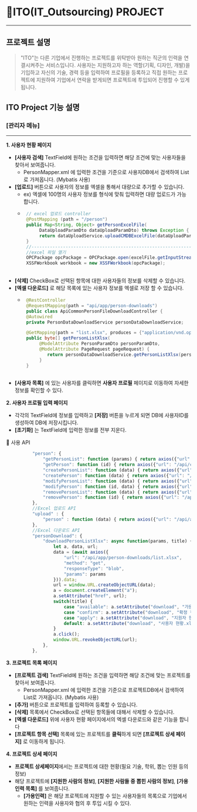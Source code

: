 # :pushpin:ITO(IT_Outsourcing) PROJECT
* * *
## 프로젝트 설명
> "ITO"는 다른 기업에서 진행하는 프로젝트를 위탁받아 원하는 직군의 인력을 연결시켜주는 서비스입니다. 사용자는 지원하고자 하는 역할(기획, 디자인, 개발)을 기입하고 자신의 기술, 경력 등을 입력하여 프로필을 등록하고 직접 원하는 프로젝트에 지원하여 기업에서 연락을 받게되면 프로젝트에 투입되어 진행할 수 있게 됩니다. 

## ITO Project 기능 설명
### [관리자 메뉴]
* * *
**1. 사용자 현황 페이지**
  - **[사용자 검색]** TextField에 원하는 조건을 입력하면 해당 조건에 맞는 사용자들을 찾아서 보여줍니다.  
    + PersonMapper.xml 에 입력한 조건을 기준으로 사용자DB에서 검색하여 List로 가져옵니다. (Mybatis 사용)
  - **[업로드]** 버튼으로 사용자의 정보를 엑셀을 통해서 대량으로 추가할 수 있습니다.  
    + ex) 엑셀에 100명의 사용자 정보를 형식에 맞춰 입력하면 대량 업로드가 가능합니다.
    + ```java
       // excel 업로드 controller
       @PostMapping (path = "/person")
       public Map<String, Object> getPersonExcelFile(
            DataUploadParamDto dataUploadParamDto) throws Exception {
            return dataUploadService.uploadCMDBExcelFile(dataUploadParamDto);
       }
       //-------------------------------------------------------------------------
       //excel 파일 열기 
       OPCPackage opcPackage = OPCPackage.open(excelFile.getInputStream());
       XSSFWorkbook workbook = new XSSFWorkbook(opcPackage);      
     
  - **[삭제]** CheckBox로 선택된 항목에 대한 사용자들의 정보를 삭제할 수 있습니다.
  - **[엑셀 다운로드]** 로 해당 목록에 있는 사용자 정보를 엑셀로 저장 할 수 있습니다.
    + ```java
       @RestController
       @RequestMapping(path = "api/app/person-downloads")
       public class ApiCommonPersonFileDownloadController {
       @Autowired
       private PersonDataDownloadService personDataDownloadService;

       @GetMapping(path = "list.xlsx", produces = {"application/vnd.openxmlformats-officedocument.spreadsheetml.sheet"})
       public byte[] getPersonListXlsx(
            @ModelAttribute PersonParamDto personParamDto,
            @ModelAttribute PageRequest pageRequest) {
               return personDataDownloadService.getPersonListXlsx(personParamDto, pageRequest);
            }
       }
     
  - **[사용자 목록]** 에 있는 사용자를  클릭하면 **사용자 프로필** 페이지로 이동하여 자세한 정보를 확인할 수 있다.
  
**2. 사용자 프로필 입력 페이지**
  - 각각의 TextField에 정보를 입력하고 **[저장]** 버튼을 누르게 되면 DB에 사용자ID를 생성하여 DB에 저장시킵니다. 
  - **[초기화]** 는 TextField에 입력한 정보를 전부 지운다.


  📄 사용 API
  ```javaScript
            "person": {
                "getPersonList": function (params) { return axios({"url": "/api/common/people", "method": "get", "params": params}); },
                "getPerson": function (id) { return axios({"url": "/api/common/people/" + id, "method": "get"}); },
                "createPersonList": function (data) { return axios({"url": "/api/common/people?bulk", "method": "post", "data": data}); },
                "createPerson": function (data) { return axios({"url": "/api/common/people", "method": "post", "data": data}); },
                "modifyPersonList": function (data) { return axios({"url": "/api/common/people", "method": "put", "data": data}); },
                "modifyPerson": function (id, data) { return axios({"url": "/api/common/people/" + id, "method": "put", "data": data}); },
                "removePersonList": function (data) { return axios({"url": "/api/common/people", "method": "delete", "data": data}); },
                "removePerson": function (id) { return axios({"url": "/api/common/people/"+ id, "method": "delete"}); },
            },
            //Excel 업로드 API
            "upload" : {
                "person" : function (data) { return axios({"url": "/api/app/uploads/person","enctype": "multipart/form-data", "contentType" : false, "cache" : false, "processData" : false, "method": "post", "data": data});}
            },
            //Excel 다운로드 API
            "personDownload": {
                "downloadPersonListXlsx": async function(params, title) {
                    let a, data, url;
                    data = (await axios({
                        "url": "/api/app/person-downloads/list.xlsx",
                        "method": "get",
                        "responseType": "blob",
                        "params": params
                    })).data;
                    url = window.URL.createObjectURL(data);
                    a = document.createElement("a");
                    a.setAttribute("href", url);
                    switch(title) {
                        case "available": a.setAttribute("download", "가용인력 현황.xlsx"); break;
                        case "confirm": a.setAttribute("download", "확정 현황.xlsx"); break;
                        case "apply": a.setAttribute("download", "지원자 현황.xlsx"); break;
                        default: a.setAttribute("download", "사용자 현황.xlsx");
                    }
                    a.click();
                    window.URL.revokeObjectURL(url);
                },
            },
```            


**3. 프로젝트 목록 페이지**
  - **[프로젝트 검색]** TextField에 원하는 조건을 입력하면 해당 조건에 맞는 프로젝트를 찾아서 보여줍니다.  
    + PersonMapper.xml 에 입력한 조건을 기준으로 프로젝트DB에서 검색하여 List로 가져옵니다. (Mybatis 사용)
  - **[추가]** 버튼으로 프로젝트를 입력하여 등록할 수 있습니다.
  - **[삭제]** 목록에서 CheckBox로 선택된 항목들에 대해서 삭제할 수 있습니다.
  - **[엑셀 다운로드]** 위에 사용자 현황 페이지에서의 엑셀 다운로드와 같은 기능을 합니다
  - **[프로젝트 항목 선택]** 목록에 있는 프로젝트를 **클릭**하게 되면 **[프로젝트 상세 페이지]** 로 이동하게 됩니다.
       
**4. 프로젝트 상세 페이지**
  - **프로젝트 상세페이지**에서는 프로젝트에 대한 현황(필요 기술, 학위, 뽑는 인원 등의 정보) 
  - 해당 프로젝트에 **[지원한 사람의 정보]**, **[지원한 사람들 중 뽑힌 사람의 정보]**, **[가용 인력 목록]** 를 보여줍니다.
    + **[가용인력]** 은 해당 프로젝트에 지원할 수 있는 사용자들의 목록으로 기업에서 원하는 인력을 사용자와 협의 후 투입 시킬 수 있다.


